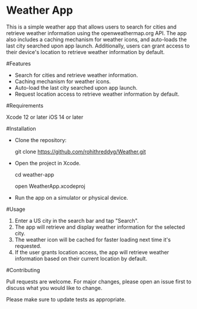 # Weather App
This is a simple weather app that allows users to search for cities and retrieve weather information using the openweathermap.org API. The app also includes a caching mechanism for weather icons, and auto-loads the last city searched upon app launch. Additionally, users can grant access to their device's location to retrieve weather information by default.

#Features

* Search for cities and retrieve weather information.
* Caching mechanism for weather icons.
* Auto-load the last city searched upon app launch.
* Request location access to retrieve weather information by default.

#Requirements

Xcode 12 or later
iOS 14 or later

#Installation

* Clone the repository:

    git clone https://github.com/rohithreddyg/Weather.git

* Open the project in Xcode.

    cd weather-app
    
    open WeatherApp.xcodeproj

* Run the app on a simulator or physical device.

#Usage

1. Enter a US city in the search bar and tap "Search".
2. The app will retrieve and display weather information for the selected city.
3. The weather icon will be cached for faster loading next time it's requested.
4. If the user grants location access, the app will retrieve weather information based on their current location by default.

#Contributing

Pull requests are welcome. For major changes, please open an issue first to discuss what you would like to change.

Please make sure to update tests as appropriate.
